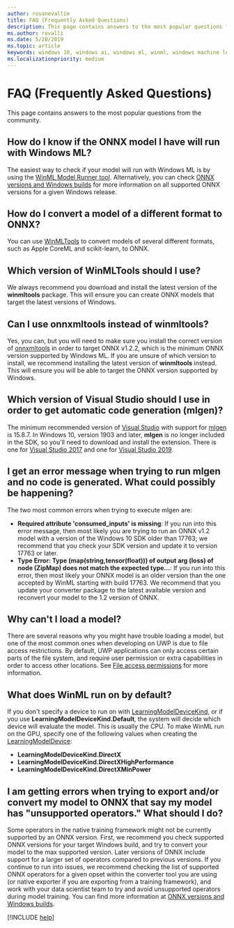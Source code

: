 ```yaml
---
author: rosanevallim
title: FAQ (Frequently Asked Questions)
description: This page contains answers to the most popular questions from the community.
ms.author: rovalli
ms.date: 5/28/2019
ms.topic: article
keywords: windows 10, windows ai, windows ml, winml, windows machine learning
ms.localizationpriority: medium
---
```


# FAQ (Frequently Asked Questions)

This page contains answers to the most popular questions from the community.

## How do I know if the ONNX model I have will run with Windows ML?

The easiest way to check if your model will run with Windows ML is by using the [WinML Model Runner tool](https://github.com/Microsoft/Windows-Machine-Learning/tree/master/Tools/WinMLRunner). Alternatively, you can check [ONNX versions and Windows builds](onnx-versions.md) for more information on all supported ONNX versions for a given Windows release.

## How do I convert a model of a different format to ONNX?

You can use [WinMLTools](convert-model-winmltools.md) to convert models of several different formats, such as Apple CoreML and scikit-learn, to ONNX.

## Which version of WinMLTools should I use?

We always recommend you download and install the latest version of the **winmltools** package. This will ensure you can create ONNX models that target the latest versions of Windows.

## Can I use onnxmltools instead of winmltools?

Yes, you can, but you will need to make sure you install the correct version of [onnxmltools](https://github.com/onnx/onnxmltools) in order to target ONNX v1.2.2, which is the minimum ONNX version supported by Windows ML. If you are unsure of which version to install, we recommend installing the latest version of **winmltools** instead. This
will ensure you will be able to target the ONNX version supported by Windows.

## Which version of Visual Studio should I use in order to get automatic code generation (mlgen)?

The minimum recommended version of [Visual Studio](https://visualstudio.microsoft.com/vs/) with support for [mlgen](mlgen.md) is 15.8.7. In Windows 10, version 1903 and later, **mlgen** is no longer included in the SDK, so you'll need to download and install the extension. There is one for [Visual Studio 2017](https://marketplace.visualstudio.com/items?itemName=WinML.mlgen) and one for [Visual Studio 2019](https://marketplace.visualstudio.com/items?itemName=WinML.mlgenv2).

## I get an error message when trying to run mlgen and no code is generated. What could possibly be happening?

The two most common errors when trying to execute mlgen are:

* **Required attribute 'consumed_inputs' is missing**: If you run into this error message, then most likely you are trying to run an ONNX v1.2 model with a version of the Windows 10 SDK older than 17763; we recommend that you check your SDK version and update it to version 17763 or later.
* **Type Error: Type (map(string,tensor(float))) of output arg (loss) of node (ZipMap) does not match the expected type...**: If you run into this error, then most likely your ONNX model is an older version than the one accepted by WinML starting with build 17763. We recommend that you update your converter package to the latest available version and reconvert your model to the 1.2 version of ONNX.

## Why can't I load a model?

There are several reasons why you might have trouble loading a model, but one of the most common ones when developing on UWP is due to file access restrictions. By default, UWP applications can only access certain parts of the file system, and require user permission or extra capabilities in order to access other locations. See [File access permissions](https://docs.microsoft.com/windows/uwp/files/file-access-permissions) for more information.

## What does WinML run on by default?

If you don't specify a device to run on with [LearningModelDeviceKind](https://docs.microsoft.com/uwp/api/windows.ai.machinelearning.learningmodeldevicekind), or if you use **LearningModelDeviceKind.Default**, the system will decide which device will evaluate the model. This is usually the CPU. To make WinML run on the GPU, specify one of the following values when creating the [LearningModelDevice](https://docs.microsoft.com/uwp/api/windows.ai.machinelearning.learningmodeldevice):

* **LearningModelDeviceKind.DirectX**
* **LearningModelDeviceKind.DirectXHighPerformance**
* **LearningModelDeviceKind.DirectXMinPower**

## I am getting errors when trying to export and/or convert my model to ONNX that say my model has "unsupported operators." What should I do?

Some operators in the native training framework might not be currently supported by an ONNX version. First, we recommend you check supported ONNX versions for your target Windows build, and try to convert your model to the max supported version. Later versions of ONNX include support for a larger set of operators compared to previous versions. If you continue to run into issues, we recommend checking the list of supported ONNX operators for a given opset within the converter tool you are using (or native exporter if you are exporting from a training framework), and work with your data scientist team to try and avoid unsupported operators during model training. You can find more information at [ONNX versions and Windows builds](onnx-versions.md).

[!INCLUDE [help](../includes/get-help.md)]
